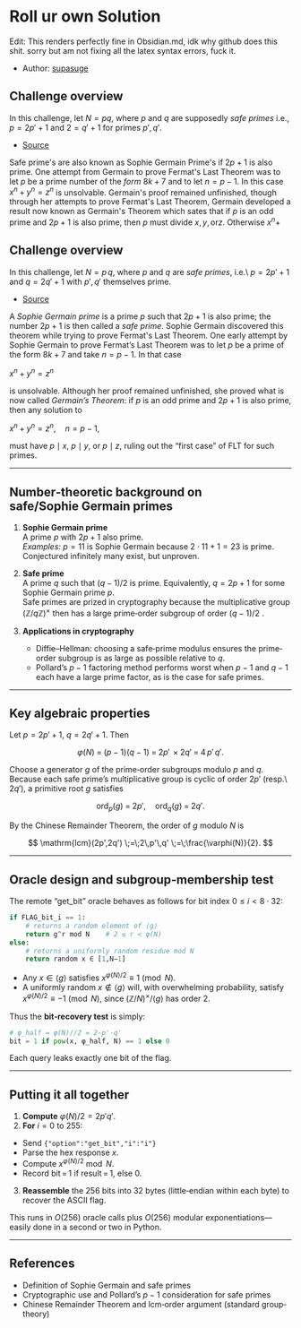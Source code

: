 # Roll ur own Solution

Edit: This renders perfectly fine in Obsidian.md, idk why github does this shit. sorry but am not fixing all the latex syntax errors, fuck it. 


- Author: [supasuge](https://github.com/supasuge)



## Challenge overview

In this challenge, let $N = pq$, where $p$ and $q$ are supposedly *safe primes* i.e., $p=2p'+1$ and $2 = q'+1$ for primes $p',q'$. 
- [Source](https://en.wikipedia.org/wiki/Safe_and_Sophie_Germain_primes)

Safe prime's are also known as Sophie Germain Prime's if $2p+1$ is also prime. One attempt from Germain to prove Fermat's Last Theorem was to let $p$ be a prime number of the *form* $8k+7$ and to let $n = p-1$. In this case $x^n + y^n = z^n$ is unsolvable. Germain's proof remained unfinished, though through her attempts to prove Fermat's Last Theorem, Germain developed a result now known as Germain's Theorem which sates that if $p$ is an odd prime and $2p+1$ is also prime, then $p$ must divide $x, y, \text{or} z$. Otherwise $x^n +$

## Challenge overview

In this challenge, let $N = p\,q$, where $p$ and $q$ are *safe primes*, i.e.\ $p = 2p' + 1$ and $q = 2q' + 1$ with $p',q'$ themselves prime.  
- [Source](https://en.wikipedia.org/wiki/Safe_and_Sophie_Germain_primes)

A *Sophie Germain prime* is a prime $p$ such that $2p + 1$ is also prime; the number $2p+1$ is then called a *safe prime*. Sophie Germain discovered this theorem while trying to prove Fermat's Last Theorem.
One early attempt by Sophie Germain to prove Fermat’s Last Theorem was to let $p$ be a prime of the form $8k+7$ and take $n = p-1$.  In that case  

$x^n + y^n = z^n$

is unsolvable.  Although her proof remained unfinished, she proved what is now called *Germain’s Theorem*: if $p$ is an odd prime and $2p+1$ is also prime, then any solution to  

$x^n + y^n = z^n,\quad n=p-1,$

must have $p\mid x$, $p\mid y$, or $p\mid z$, ruling out the “first case” of FLT for such primes.

---

## Number‐theoretic background on safe/Sophie Germain primes

1. **Sophie Germain prime**  
   A prime $p$ with $2p+1$ also prime.  
   _Examples:_ $p=11$ is Sophie Germain because $2\cdot11+1=23$ is prime.  
   Conjectured infinitely many exist, but unproven.

2. **Safe prime**  
   A prime $q$ such that $(q-1)/2$ is prime.  Equivalently, $q=2p+1$ for some Sophie Germain prime $p$.  
   Safe primes are prized in cryptography because the multiplicative group $(\mathbb Z/q\mathbb Z)^\times$ then has a large prime‐order subgroup of order $(q-1)/2$ .

3. **Applications in cryptography**  
   - Diffie–Hellman: choosing a safe‑prime modulus ensures the prime‐order subgroup is as large as possible relative to $q$.  
   - Pollard’s $p-1$ factoring method performs worst when $p-1$ and $q-1$ each have a large prime factor, as is the case for safe primes.

---

## Key algebraic properties

Let $p=2p'+1$, $q=2q'+1$.  Then

$$
\varphi(N) \;=\; (p-1)(q-1)\;=\;2p'\,\times 2q'\;=\;4\,p'\,q'.
$$

Choose a generator $g$ of the prime‑order subgroups modulo $p$ and $q$.  Because each safe prime’s multiplicative group is cyclic of order $2p'$ (resp.\ $2q'$), a primitive root $g$ satisfies

$$
\text{ord}_p(g) \;=\;2p',\quad
\text{ord}_q(g)\;=\;2q'.
$$

By the Chinese Remainder Theorem, the order of $g$ modulo $N$ is

$$
\mathrm{lcm}(2p',2q') \;=\;2\,p'\,q'
\;=\;\frac{\varphi(N)}{2}.
$$

---

## Oracle design and subgroup‐membership test

The remote “get_bit” oracle behaves as follows for bit index $0\le i<8\cdot32$:

```python
if FLAG_bit_i == 1:
    # returns a random element of ⟨g⟩
    return g^r mod N    # 2 ≤ r < φ(N)
else:
    # returns a uniformly random residue mod N
    return random x ∈ [1,N−1]
````

* Any $x\in\langle g\rangle$ satisfies $x^{\varphi(N)/2}\equiv1\pmod N$.
* A uniformly random $x\notin\langle g\rangle$ will, with overwhelming probability, satisfy $x^{\varphi(N)/2}\equiv -1\pmod N$, since $(\mathbb Z/N)^\times/\langle g\rangle$ has order 2.

Thus the **bit‐recovery test** is simply:

```python
# φ_half = φ(N)//2 = 2·p'·q'
bit = 1 if pow(x, φ_half, N) == 1 else 0
```

Each query leaks exactly one bit of the flag.

---

## Putting it all together

1. **Compute** $\varphi(N)/2 = 2p'q'$.
2. **For** $i=0$ to $255$:

* Send `{"option":"get_bit","i":"i"}`
* Parse the hex response $x$.
* Compute $x^{\varphi(N)/2}\bmod N$.
* Record bit = $1$ if result = $1$, else $0$.

3. **Reassemble** the 256 bits into 32 bytes (little‑endian within each byte) to recover the ASCII flag.

This runs in $O(256)$ oracle calls plus $O(256)$ modular exponentiations—easily done in a second or two in Python.

---

## References

* Definition of Sophie Germain and safe primes 
* Cryptographic use and Pollard’s $p-1$ consideration for safe primes 
* Chinese Remainder Theorem and lcm‐order argument (standard group‐theory)

